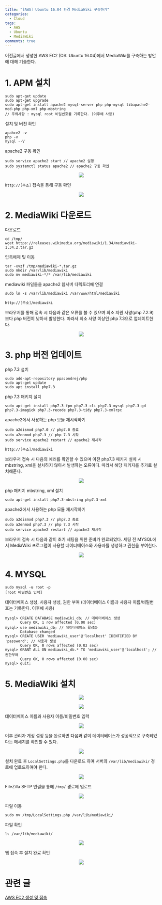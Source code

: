 ```yaml
---
title: "[AWS] Ubuntu 16.04 환경 MediaWiki 구축하기"
categories:
  - Cloud
tags:
  - AWS
  - Ubuntu
  - MediaWiki
comments: true
---
```


이전글에서 생성한 AWS EC2 (OS: Ubuntu 16.04)에서 MediaWiki를 구축하는 방안에 대해 기술한다.


# 1. APM 설치

```
sudo apt-get update
sudo apt-get upgrade
sudo apt-get install apache2 mysql-server php php-mysql libapache2-mod-php php-xml php-mbstring
// 주의사항 : mysql root 비밀번호를 기록한다. (이후에 사용)
```

설치 및 버전 확인
```
apahce2 -v
php -v
mysql --V
```

apache2 구동 확인
```
sudo service apache2 start // apache2 실행
sudo systemctl status apache2 // apache2 구동 확인
```

<center><p><img src="/assets/2020-09-16-post-AWS_MediaWiki/1.jpg"><br></p></center>

`http://[주소]` 접속을 통해 구동 확인

<center><p><img src="/assets/2020-09-16-post-AWS_MediaWiki/2.jpg"><br></p></center>



# 2. MediaWiki 다운로드

다운로드
```
cd /tmp/
wget https://releases.wikimedia.org/mediawiki/1.34/mediawiki-1.34.2.tar.gz
```

압축해제 및 이동
```
tar -xvzf /tmp/mediawiki-*.tar.gz
sudo mkdir /var/lib/mediawiki
sudo mv mediawiki-*/* /var/lib/mediawiki
```

mediawiki 파일들을 apache2 웹서버 디렉토리에 연결
```
sudo ln -s /var/lib/mediawiki /var/www/html/mediawiki
```

`http://[주소]/mediawiki`

브라우저를 통해 접속 시 다음과 같은 오류를 볼 수 있으며 최소 지원 사양(php 7.2.9)보다 php 버전이 낮아서 발생한다. 
따라서 최소 사양 이상인 php 7.3으로 업데이트한다.

<center><p><img src="/assets/2020-09-16-post-AWS_MediaWiki/3.jpg"><br></p></center>



# 3. php 버전 업데이트

php 7.3 설치
```
sudo add-apt-repository ppa:ondrej/php
sudo apt-get update
sudo apt install php7.3
```

php 7.3 패키지 설치
```
sudo apt-get install php7.3-fpm php7.3-cli php7.3-mysql php7.3-gd php7.3-imagick php7.3-recode php7.3-tidy php7.3-xmlrpc
```

apache2에서 사용하는 php 모듈 재시작하기
```
sudo a2dismod php7.0 // php7.0 종료
sudo a2enmod php7.3 // php 7.3 시작
sudo service apache2 restart // apache2 재시작
```

`http://[주소]/mediawiki`

브라우저 접속 시 다음의 에러를 확인할 수 있으며 이전 php7.3 패키지 설치 시 mbstring, xml을 설치하지 않아서 발생하는 오류이다. 
따라서 해당 패키지를 추가로 설치해준다.

<center><p><img src="/assets/2020-09-16-post-AWS_MediaWiki/4.jpg"><br></p></center>


php 패키지 mbstring, xml 설치
```
sudo apt-get install php7.3-mbstring php7.3-xml
```

apache2에서 사용하는 php 모듈 재시작하기
```
sudo a2dismod php7.3 // php7.3 종료
sudo a2enmod php7.3 // php 7.3 시작
sudo service apache2 restart // apache2 재시작
```

브라우저 접속 시 다음과 같이 초기 세팅을 위한 준비가 완료되었다. 
세팅 전 MYSQL에서 MediaWiki 프로그램이 사용할 데이터베이스와 사용자를 생성하고 권한을 부여한다.

<center><p><img src="/assets/2020-09-16-post-AWS_MediaWiki/5.jpg"><br></p></center>



# 4. MYSQL

```
sudo mysql -u root -p
[root 비밀번호 입력]
```

데이터베이스 생성, 사용자 생성, 권한 부여 
(데이터베이스 이름과 사용자 이름/비밀번호는 기록한다. 이후에 사용)
```
mysql> CREATE DATABASE mediawiki_db; // 데이터베이스 생성
       Query OK, 1 row affected (0.00 sec)
mysql> use mediawiki_db; // 데이터베이스 활성화
       Database changed
mysql> CREATE USER 'mediawiki_user'@'localhost' IDENTIFIED BY 'password'; // 사용자 생성
       Query OK, 0 rows affected (0.02 sec)
mysql> GRANT ALL ON mediawiki_db.* TO 'mediawiki_user'@'localhost'; // 권한부여
       Query OK, 0 rows affected (0.00 sec)
mysql> quit;
```


# 5. MediaWiki 설치

<center><p><img src="/assets/2020-09-16-post-AWS_MediaWiki/6.jpg"><br></p></center>

<center><p><img src="/assets/2020-09-16-post-AWS_MediaWiki/7.jpg"><br></p></center>

데이터베이스 이름과 사용자 이름/비밀번호 입력

<center><p><img src="/assets/2020-09-16-post-AWS_MediaWiki/8.jpg"><br></p></center>

이후 관리자 계정 설정 등을 완료하면 다음과 같이 데이터베이스가 성공적으로 구축되었다는 메세지를 확인할 수 있다.

<center><p><img src="/assets/2020-09-16-post-AWS_MediaWiki/9.jpg"><br></p></center>

설치 완료 후 `LocalSettings.php`를 다운로드 하여 서버의 `/var/lib/mediawiki/` 경로에 업로드하여야 한다.

<center><p><img src="/assets/2020-09-16-post-AWS_MediaWiki/10.jpg"><br></p></center>

FileZilla SFTP 연결을 통해 `/tmp/` 경로에 업로드

<center><p><img src="/assets/2020-09-16-post-AWS_MediaWiki/11.jpg"><br></p></center>

파일 이동

```
sudo mv /tmp/LocalSettings.php /var/lib/mediawiki/
```

파일 확인
```
ls /var/lib/mediawiki/
```

<center><p><img src="/assets/2020-09-16-post-AWS_MediaWiki/12.jpg"><br></p></center>


웹 접속 후 설치 완료 확인

<center><p><img src="/assets/2020-09-16-post-AWS_MediaWiki/13.jpg"><br></p></center>


# 관련 글

[AWS EC2 생성 및 접속](https://c0msherl0ck.github.io/cloud/post-AWS_EC2/)


